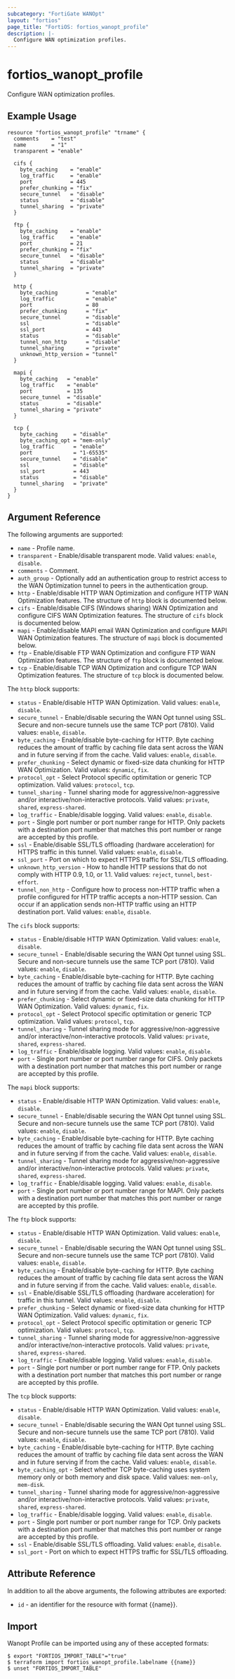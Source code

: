 ```yaml
---
subcategory: "FortiGate WANOpt"
layout: "fortios"
page_title: "FortiOS: fortios_wanopt_profile"
description: |-
  Configure WAN optimization profiles.
---
```


# fortios_wanopt_profile
Configure WAN optimization profiles.

## Example Usage

```hcl
resource "fortios_wanopt_profile" "trname" {
  comments    = "test"
  name        = "1"
  transparent = "enable"

  cifs {
    byte_caching    = "enable"
    log_traffic     = "enable"
    port            = 445
    prefer_chunking = "fix"
    secure_tunnel   = "disable"
    status          = "disable"
    tunnel_sharing  = "private"
  }

  ftp {
    byte_caching    = "enable"
    log_traffic     = "enable"
    port            = 21
    prefer_chunking = "fix"
    secure_tunnel   = "disable"
    status          = "disable"
    tunnel_sharing  = "private"
  }

  http {
    byte_caching         = "enable"
    log_traffic          = "enable"
    port                 = 80
    prefer_chunking      = "fix"
    secure_tunnel        = "disable"
    ssl                  = "disable"
    ssl_port             = 443
    status               = "disable"
    tunnel_non_http      = "disable"
    tunnel_sharing       = "private"
    unknown_http_version = "tunnel"
  }

  mapi {
    byte_caching   = "enable"
    log_traffic    = "enable"
    port           = 135
    secure_tunnel  = "disable"
    status         = "disable"
    tunnel_sharing = "private"
  }

  tcp {
    byte_caching     = "disable"
    byte_caching_opt = "mem-only"
    log_traffic      = "enable"
    port             = "1-65535"
    secure_tunnel    = "disable"
    ssl              = "disable"
    ssl_port         = 443
    status           = "disable"
    tunnel_sharing   = "private"
  }
}
```

## Argument Reference

The following arguments are supported:

* `name` - Profile name.
* `transparent` - Enable/disable transparent mode. Valid values: `enable`, `disable`.
* `comments` - Comment.
* `auth_group` - Optionally add an authentication group to restrict access to the WAN Optimization tunnel to peers in the authentication group.
* `http` - Enable/disable HTTP WAN Optimization and configure HTTP WAN Optimization features. The structure of `http` block is documented below.
* `cifs` - Enable/disable CIFS (Windows sharing) WAN Optimization and configure CIFS WAN Optimization features. The structure of `cifs` block is documented below.
* `mapi` - Enable/disable MAPI email WAN Optimization and configure MAPI WAN Optimization features. The structure of `mapi` block is documented below.
* `ftp` - Enable/disable FTP WAN Optimization and configure FTP WAN Optimization features. The structure of `ftp` block is documented below.
* `tcp` - Enable/disable TCP WAN Optimization and configure TCP WAN Optimization features. The structure of `tcp` block is documented below.

The `http` block supports:

* `status` - Enable/disable HTTP WAN Optimization. Valid values: `enable`, `disable`.
* `secure_tunnel` - Enable/disable securing the WAN Opt tunnel using SSL. Secure and non-secure tunnels use the same TCP port (7810). Valid values: `enable`, `disable`.
* `byte_caching` - Enable/disable byte-caching for HTTP. Byte caching reduces the amount of traffic by caching file data sent across the WAN and in future serving if from the cache. Valid values: `enable`, `disable`.
* `prefer_chunking` - Select dynamic or fixed-size data chunking for HTTP WAN Optimization. Valid values: `dynamic`, `fix`.
* `protocol_opt` - Select Protocol specific optimitation or generic TCP optimization. Valid values: `protocol`, `tcp`.
* `tunnel_sharing` - Tunnel sharing mode for aggressive/non-aggressive and/or interactive/non-interactive protocols. Valid values: `private`, `shared`, `express-shared`.
* `log_traffic` - Enable/disable logging. Valid values: `enable`, `disable`.
* `port` - Single port number or port number range for HTTP. Only packets with a destination port number that matches this port number or range are accepted by this profile.
* `ssl` - Enable/disable SSL/TLS offloading (hardware acceleration) for HTTPS traffic in this tunnel. Valid values: `enable`, `disable`.
* `ssl_port` - Port on which to expect HTTPS traffic for SSL/TLS offloading.
* `unknown_http_version` - How to handle HTTP sessions that do not comply with HTTP 0.9, 1.0, or 1.1. Valid values: `reject`, `tunnel`, `best-effort`.
* `tunnel_non_http` - Configure how to process non-HTTP traffic when a profile configured for HTTP traffic accepts a non-HTTP session. Can occur if an application sends non-HTTP traffic using an HTTP destination port. Valid values: `enable`, `disable`.

The `cifs` block supports:

* `status` - Enable/disable HTTP WAN Optimization. Valid values: `enable`, `disable`.
* `secure_tunnel` - Enable/disable securing the WAN Opt tunnel using SSL. Secure and non-secure tunnels use the same TCP port (7810). Valid values: `enable`, `disable`.
* `byte_caching` - Enable/disable byte-caching for HTTP. Byte caching reduces the amount of traffic by caching file data sent across the WAN and in future serving if from the cache. Valid values: `enable`, `disable`.
* `prefer_chunking` - Select dynamic or fixed-size data chunking for HTTP WAN Optimization. Valid values: `dynamic`, `fix`.
* `protocol_opt` - Select Protocol specific optimitation or generic TCP optimization. Valid values: `protocol`, `tcp`.
* `tunnel_sharing` - Tunnel sharing mode for aggressive/non-aggressive and/or interactive/non-interactive protocols. Valid values: `private`, `shared`, `express-shared`.
* `log_traffic` - Enable/disable logging. Valid values: `enable`, `disable`.
* `port` - Single port number or port number range for CIFS. Only packets with a destination port number that matches this port number or range are accepted by this profile.

The `mapi` block supports:

* `status` - Enable/disable HTTP WAN Optimization. Valid values: `enable`, `disable`.
* `secure_tunnel` - Enable/disable securing the WAN Opt tunnel using SSL. Secure and non-secure tunnels use the same TCP port (7810). Valid values: `enable`, `disable`.
* `byte_caching` - Enable/disable byte-caching for HTTP. Byte caching reduces the amount of traffic by caching file data sent across the WAN and in future serving if from the cache. Valid values: `enable`, `disable`.
* `tunnel_sharing` - Tunnel sharing mode for aggressive/non-aggressive and/or interactive/non-interactive protocols. Valid values: `private`, `shared`, `express-shared`.
* `log_traffic` - Enable/disable logging. Valid values: `enable`, `disable`.
* `port` - Single port number or port number range for MAPI. Only packets with a destination port number that matches this port number or range are accepted by this profile.

The `ftp` block supports:

* `status` - Enable/disable HTTP WAN Optimization. Valid values: `enable`, `disable`.
* `secure_tunnel` - Enable/disable securing the WAN Opt tunnel using SSL. Secure and non-secure tunnels use the same TCP port (7810). Valid values: `enable`, `disable`.
* `byte_caching` - Enable/disable byte-caching for HTTP. Byte caching reduces the amount of traffic by caching file data sent across the WAN and in future serving if from the cache. Valid values: `enable`, `disable`.
* `ssl` - Enable/disable SSL/TLS offloading (hardware acceleration) for traffic in this tunnel. Valid values: `enable`, `disable`.
* `prefer_chunking` - Select dynamic or fixed-size data chunking for HTTP WAN Optimization. Valid values: `dynamic`, `fix`.
* `protocol_opt` - Select Protocol specific optimitation or generic TCP optimization. Valid values: `protocol`, `tcp`.
* `tunnel_sharing` - Tunnel sharing mode for aggressive/non-aggressive and/or interactive/non-interactive protocols. Valid values: `private`, `shared`, `express-shared`.
* `log_traffic` - Enable/disable logging. Valid values: `enable`, `disable`.
* `port` - Single port number or port number range for FTP. Only packets with a destination port number that matches this port number or range are accepted by this profile.

The `tcp` block supports:

* `status` - Enable/disable HTTP WAN Optimization. Valid values: `enable`, `disable`.
* `secure_tunnel` - Enable/disable securing the WAN Opt tunnel using SSL. Secure and non-secure tunnels use the same TCP port (7810). Valid values: `enable`, `disable`.
* `byte_caching` - Enable/disable byte-caching for HTTP. Byte caching reduces the amount of traffic by caching file data sent across the WAN and in future serving if from the cache. Valid values: `enable`, `disable`.
* `byte_caching_opt` - Select whether TCP byte-caching uses system memory only or both memory and disk space. Valid values: `mem-only`, `mem-disk`.
* `tunnel_sharing` - Tunnel sharing mode for aggressive/non-aggressive and/or interactive/non-interactive protocols. Valid values: `private`, `shared`, `express-shared`.
* `log_traffic` - Enable/disable logging. Valid values: `enable`, `disable`.
* `port` - Single port number or port number range for TCP. Only packets with a destination port number that matches this port number or range are accepted by this profile.
* `ssl` - Enable/disable SSL/TLS offloading. Valid values: `enable`, `disable`.
* `ssl_port` - Port on which to expect HTTPS traffic for SSL/TLS offloading.


## Attribute Reference

In addition to all the above arguments, the following attributes are exported:
* `id` - an identifier for the resource with format {{name}}.

## Import

Wanopt Profile can be imported using any of these accepted formats:
```
$ export "FORTIOS_IMPORT_TABLE"="true"
$ terraform import fortios_wanopt_profile.labelname {{name}}
$ unset "FORTIOS_IMPORT_TABLE"
```
